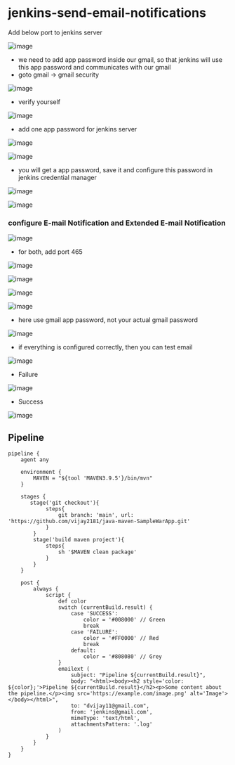 # jenkins-send-email-notifications

Add below port to jenkins server

![image](https://github.com/vijay2181/jenkins-send-email-notifications/assets/66196388/8bf16b3c-0335-4c7a-a98f-512affcf563f)

- we need to add app password inside our gmail, so that jenkins will use this app password and communicates with our gmail
- goto gmail -> gmail security

![image](https://github.com/vijay2181/jenkins-send-email-notifications/assets/66196388/6ea42b71-16cc-4307-a6b9-7faf53e0f3b0)

- verify yourself

![image](https://github.com/vijay2181/jenkins-send-email-notifications/assets/66196388/7df14c6c-82b6-4266-bd87-d86e25275b99)

- add one app password for jenkins server

![image](https://github.com/vijay2181/jenkins-send-email-notifications/assets/66196388/4a03498b-5e0c-493a-9f6f-9a7c499e6d29)

![image](https://github.com/vijay2181/jenkins-send-email-notifications/assets/66196388/a2877df9-128a-496e-9938-0a4344d5f84b)

- you will get a app password, save it and configure this password in jenkins credential manager

![image](https://github.com/vijay2181/jenkins-send-email-notifications/assets/66196388/62a73468-4f96-4377-962c-8d36903822a0)

![image](https://github.com/vijay2181/jenkins-send-email-notifications/assets/66196388/ec5b8f11-ae6d-4bb9-b48c-dc7df5305e0e)


### configure E-mail Notification and Extended E-mail Notification 

![image](https://github.com/vijay2181/jenkins-send-email-notifications/assets/66196388/7482d1a8-4d1a-41c0-bcca-7fa0f6d980ba)

- for both, add port 465

![image](https://github.com/vijay2181/jenkins-send-email-notifications/assets/66196388/e372dd12-4202-4357-bb34-fc6812e06407)

![image](https://github.com/vijay2181/jenkins-send-email-notifications/assets/66196388/79fd7e88-f182-4264-9a7f-3afe5942f663)

![image](https://github.com/vijay2181/jenkins-send-email-notifications/assets/66196388/817519ff-a816-4486-b961-9327ee47f203)

![image](https://github.com/vijay2181/jenkins-send-email-notifications/assets/66196388/c39f03c4-718a-439c-9146-eb2f90512b3d)


- here use gmail app password, not your actual gmail password

![image](https://github.com/vijay2181/jenkins-send-email-notifications/assets/66196388/58630a63-c2c5-4214-a66d-b0ee2a09bc74)

- if everything is configured correctly, then you can test email

![image](https://github.com/vijay2181/jenkins-send-email-notifications/assets/66196388/51a223c2-1114-4cbd-90e8-b9091672e7a0)


- Failure

![image](https://github.com/vijay2181/jenkins-send-email-notifications/assets/66196388/3c8c7160-c784-4af7-a386-c7c7d757fdf7)

- Success

![image](https://github.com/vijay2181/jenkins-send-email-notifications/assets/66196388/5cad92df-ae3d-478b-a7af-7c1c8d1d8370)


## Pipeline

```
pipeline {
    agent any

    environment {
        MAVEN = "${tool 'MAVEN3.9.5'}/bin/mvn"
    }

    stages {
       stage('git checkout'){
            steps{
                git branch: 'main', url: 'https://github.com/vijay2181/java-maven-SampleWarApp.git'
            }
        }
        stage('build maven project'){
            steps{
                sh '$MAVEN clean package'
            }
        }
    }

    post {
        always {
            script {
                def color
                switch (currentBuild.result) {
                    case 'SUCCESS':
                        color = '#008000' // Green
                        break
                    case 'FAILURE':
                        color = '#FF0000' // Red
                        break
                    default:
                        color = '#808080' // Grey
                }
                emailext (
                    subject: "Pipeline ${currentBuild.result}",
                    body: "<html><body><h2 style='color: ${color};'>Pipeline ${currentBuild.result}</h2><p>Some content about the pipeline.</p><img src='https://example.com/image.png' alt='Image'></body></html>",
                    to: "dvijay11@gmail.com",
                    from: 'jenkins@gmail.com',
                    mimeType: 'text/html',
                    attachmentsPattern: '.log'
                )
            }
        }
    }
}

```
















